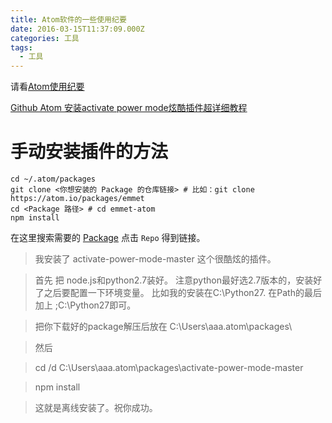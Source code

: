 ```yaml
---
title: Atom软件的一些使用纪要
date: 2016-03-15T11:37:09.000Z
categories: 工具
tags:
  - 工具
---
```


请看[Atom使用纪要](http://www.cnblogs.com/Darren_code/p/atom.html)

[Github Atom 安装activate power mode炫酷插件超详细教程](http://blog.sina.com.cn/s/blog_8fdfb1d90102w5h4.html)

# 手动安装插件的方法

```
cd ~/.atom/packages
git clone <你想安装的 Package 的仓库链接> # 比如：git clone https://atom.io/packages/emmet
cd <Package 路径> # cd emmet-atom
npm install
```



在这里搜索需要的 [Package](https://atom.io/packages)
点击 `Repo` 得到链接。


> 我安装了 activate-power-mode-master 这个很酷炫的插件。

> 首先 把 node.js和python2.7装好。 注意python最好选2.7版本的，安装好了之后要配置一下环境变量。
比如我的安装在C:\Python27. 在Path的最后加上 ;C:\Python27即可。

> 把你下载好的package解压后放在 C:\Users\aaa\.atom\packages\

> 然后

> cd /d C:\Users\aaa\.atom\packages\activate-power-mode-master

> npm install

> 这就是离线安装了。祝你成功。
